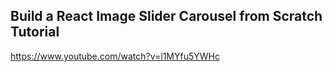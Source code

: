 ## Build a React Image Slider Carousel from Scratch Tutorial

https://www.youtube.com/watch?v=l1MYfu5YWHc
